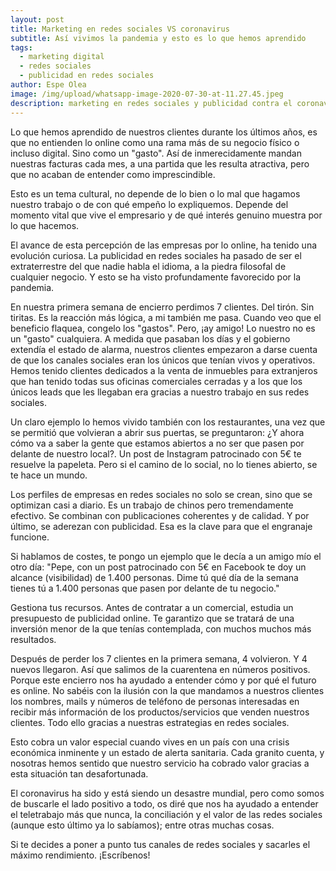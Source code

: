 ```yaml
---
layout: post
title: Marketing en redes sociales VS coronavirus
subtitle: Así vivimos la pandemia y esto es lo que hemos aprendido
tags:
  - marketing digital
  - redes sociales
  - publicidad en redes sociales
author: Espe Olea
image: /img/upload/whatsapp-image-2020-07-30-at-11.27.45.jpeg
description: marketing en redes sociales y publicidad contra el coronavirus
---
```

Lo que hemos aprendido de nuestros clientes durante los últimos años, es que no entienden lo online como una rama más de su negocio físico o incluso digital. Sino como un "gasto". Así de inmerecidamente mandan nuestras facturas cada mes, a una partida que les resulta atractiva, pero que no acaban de entender como imprescindible.

Esto es un tema cultural, no depende de lo bien o lo mal que hagamos nuestro trabajo o de con qué empeño lo expliquemos. Depende del momento vital que vive el empresario y de qué interés genuino muestra por lo que hacemos.

El avance de esta percepción de las empresas por lo online, ha tenido una evolución curiosa. La publicidad en redes sociales ha pasado de ser el extraterrestre del que nadie habla el idioma, a la piedra filosofal de cualquier negocio. Y esto se ha visto profundamente favorecido por la pandemia.

En nuestra primera semana de encierro perdimos 7 clientes. Del tirón. Sin tiritas. Es la reacción más lógica, a mi también me pasa. Cuando veo que el beneficio flaquea, congelo los "gastos". Pero, ¡ay amigo! Lo nuestro no es un "gasto" cualquiera. A medida que pasaban los días y el gobierno extendía el estado de alarma, nuestros clientes empezaron a darse cuenta de que los canales sociales eran los únicos que tenían vivos y operativos. Hemos tenido clientes dedicados a la venta de inmuebles para extranjeros que han tenido todas sus oficinas comerciales cerradas y a los que los únicos leads que les llegaban era gracias a nuestro trabajo en sus redes sociales. 

Un claro ejemplo lo hemos vivido también con los restaurantes, una vez que se permitió que volvieran a abrir sus puertas, se preguntaron: ¿Y ahora cómo va a saber la gente que estamos abiertos a no ser que pasen por delante de nuestro local?. Un post de Instagram patrocinado con 5€ te resuelve la papeleta. Pero si el camino de lo social, no lo tienes abierto, se te hace un mundo.

Los perfiles de empresas en redes sociales no solo se crean, sino que se optimizan casi a diario. Es un trabajo de chinos pero tremendamente efectivo. Se combinan con publicaciones coherentes y de calidad. Y por último, se aderezan con publicidad. Esa es la clave para que el engranaje funcione.

Si hablamos de costes, te pongo un ejemplo que le decía a un amigo mío el otro día: "Pepe, con un post patrocinado con 5€ en Facebook te doy un alcance (visibilidad) de 1.400 personas. Dime tú qué día de la semana tienes tú a 1.400 personas que pasen por delante de tu negocio." 

Gestiona tus recursos. Antes de contratar a un comercial, estudia un presupuesto de publicidad online. Te garantizo que se tratará de una inversión menor de la que tenías contemplada, con muchos muchos más resultados. 

Después de perder los 7 clientes en la primera semana, 4 volvieron. Y 4 nuevos llegaron. Así que salimos de la cuarentena en números positivos. Porque este encierro nos ha ayudado a entender cómo y por qué el futuro es online. No sabéis con la ilusión con la que mandamos a nuestros clientes los nombres, mails y números de teléfono de personas interesadas en recibir más información de los productos/servicios que venden nuestros clientes. Todo ello gracias a nuestras estrategias en redes sociales. 

Esto cobra un valor especial cuando vives en un país con una crisis económica inminente y un estado de alerta sanitaria. Cada granito cuenta, y nosotras hemos sentido que nuestro servicio ha cobrado valor gracias a esta situación tan desafortunada. 

El coronavirus ha sido y está siendo un desastre mundial, pero como somos de buscarle el lado positivo a todo, os diré que nos ha ayudado a entender el teletrabajo más que nunca, la conciliación y el valor de las redes  sociales (aunque esto último ya lo sabíamos); entre otras muchas cosas.

Si te decides a poner a punto tus canales  de redes sociales y sacarles el máximo rendimiento. ¡Escríbenos!